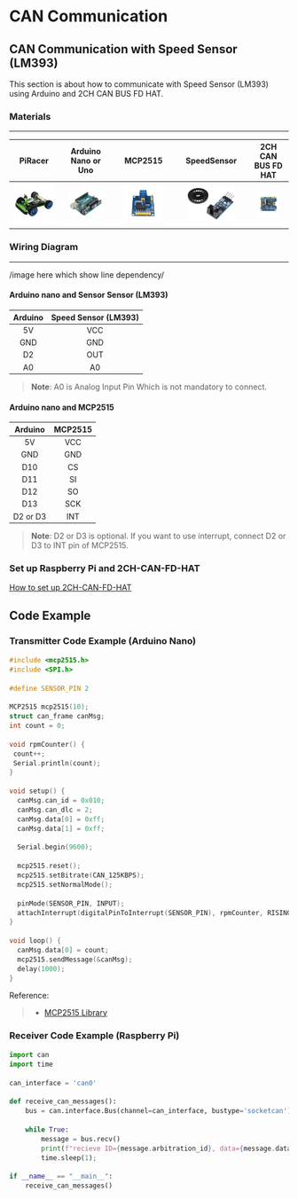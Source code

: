 # CAN Communication
## CAN Communication with Speed Sensor (LM393)
This section is about how to communicate with Speed Sensor (LM393) using Arduino and 2CH CAN BUS FD HAT.
### Materials
---
| PiRacer | Arduino Nano or Uno | MCP2515 | SpeedSensor | 2CH  CAN BUS FD HAT |
|:-------:|:-------------------:|:-------:|:-----------:|:------------------:|
|<img src="../imgs/piracer.jpg" alt="piracer" >|<img src="../imgs/Arduino.png" alt="Arduino" width="70%" height="50%">|<img src="../imgs/MCP2515.png" alt="MCP2515" width="70%" height="70%">|<img src="../imgs/speedsensor.png" alt="speed sensor" width="70%" height="70%">|<img src="../imgs/2ch-can-fd-hat.jpg" alt="2ch CAN BUS FD HAT" width="70%" height="70%">|

### Wiring  Diagram
---
/image here which show line dependency/

#### Arduino nano and Sensor Sensor (LM393)
| Arduino | Speed Sensor (LM393) |
|:-------:|:--------------------:|
| 5V      | VCC                  |
| GND     | GND                  |
| D2      | OUT                  |
| A0      | A0                   |
> **Note**: A0 is Analog Input Pin Which is not mandatory to connect. 

#### Arduino nano and MCP2515
| Arduino | MCP2515 |
|:-------:|:-------:|
| 5V      | VCC     |
| GND     | GND     |
| D10     | CS      |
| D11     | SI      |
| D12     | SO      |
| D13     | SCK     |
| D2 or D3| INT     |
> **Note**: D2 or D3 is optional. If you want to use interrupt, connect D2 or D3 to INT pin of MCP2515. 

### Set up Raspberry Pi and 2CH-CAN-FD-HAT
[How to set up 2CH-CAN-FD-HAT](https://www.waveshare.com/wiki/Template:2-CH_CAN_FD_HAT_User_Manual#Working_with_Raspberry_Pi)

## Code Example
### Transmitter Code Example (Arduino Nano)
```cpp
#include <mcp2515.h>
#include <SPI.h>

#define SENSOR_PIN 2

MCP2515 mcp2515(10);
struct can_frame canMsg;
int count = 0;

void rpmCounter() {
 count++;
 Serial.println(count);
}

void setup() {
  canMsg.can_id = 0x010;
  canMsg.can_dlc = 2;
  canMsg.data[0] = 0xff;
  canMsg.data[1] = 0xff;

  Serial.begin(9600);

  mcp2515.reset();
  mcp2515.setBitrate(CAN_125KBPS);
  mcp2515.setNormalMode();

  pinMode(SENSOR_PIN, INPUT);
  attachInterrupt(digitalPinToInterrupt(SENSOR_PIN), rpmCounter, RISING);
}

void loop() {
  canMsg.data[0] = count;
  mcp2515.sendMessage(&canMsg);
  delay(1000);
}
```
Reference:
> - [MCP2515 Library](www.github.com/autowp/arduino-mcp2515)

### Receiver Code Example (Raspberry Pi)
```python
import can
import time

can_interface = 'can0'

def receive_can_messages():
    bus = can.interface.Bus(channel=can_interface, bustype='socketcan')

    while True:
        message = bus.recv()
        print(f"recieve ID={message.arbitration_id}, data={message.data}")
        time.sleep(1);

if __name__ == "__main__":
    receive_can_messages()
```
